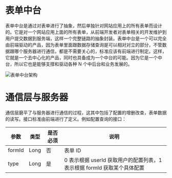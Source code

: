 # 表单中台

表单中台是通过对表单进行了抽象，然后单独针对网站应用上的所有表单而设计的。它是对一个网站应用上面的所有表单，从前端开发者对表单相关的开发维护到用户提交数据到服务端，这样一个完整链路的抽象封装。表单中台是一个可以完全由前端驱动的产品，因为表单里面跟数据存储查询是可以相对对立的部分，不管数据跟哪个服务器进行通信，都是不需要关心的，标准应该有前端进行制定。这样，它就是一个去中心化的产品，同时也具备成为一个中台的可能。因为它是一个中台，所以它也是能够支撑和驱动各种 N 个中后台和业务发展的。

![表单中台架构](https://s2.ax1x.com/2019/09/16/nhDCAH.png)

# 通信层与服务器

通信层磨平了与服务器进行通信的过程，这其中包括了配置的增删改查，表单数据的读写。接口标准由前端进行了定义。例如配置查询的接口：

| 参数   | 类型 | 是否必须 | 说明                                                                     |
| ------ | ---- | -------- | ------------------------------------------------------------------------ |
| formId | Long | 否       | 表单 ID                                                                  |
| type   | Long | 是       | 0 表示根据 userId 获取用户的配置列表，1 表示根据 formId 获取某个具体配置 |
